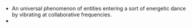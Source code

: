 - An universal phenomenon of entities entering a sort of energetic dance by vibrating at collaborative frequencies.
-